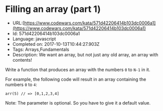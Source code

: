 # Filling an array (part 1)

 - URL:[https://www.codewars.com/kata/571d42206414b103dc0006a1](https://www.codewars.com/kata/571d42206414b103dc0006a1)
 - Id: 571d42206414b103dc0006a1
 - Language: javascript
 - Completed on: 2017-10-13T10:44:27.903Z
 - Tags: Arrays,Fundamentals
 - Description:
We want an array, but not just any old array, an array with contents!

Write a function that produces an array with the numbers `0` to `N-1` in it.

For example, the following code will result in an array containing the numbers `0` to `4`:

```
arr(5) // => [0,1,2,3,4]
```
Note: The parameter is optional. So you have to give it a default value.

